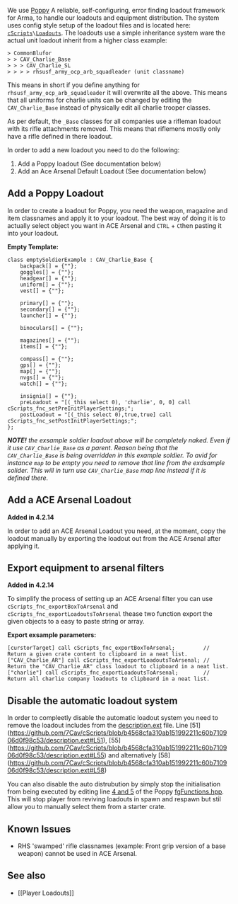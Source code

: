 We use [Poppy](https://github.com/BaerMitUmlaut/Poppy) A reliable, self-configuring, error finding loadout framework for Arma, to handle our loadouts and equipment distribution.
The system uses config style setup of the loadout files and is located here: [`cScripts`](https://github.com/7Cav/cScripts/tree/master/cScripts)`\`[`Loadouts`](https://github.com/7Cav/cScripts/tree/master/cScripts/Loadouts).
The loadouts use a simple inheritance system ware the actual unit loadout inherit from a higher class example:

```
> CommonBlufor
> > CAV_Charlie_Base
> > > CAV_Charlie_SL
> > > > rhsusf_army_ocp_arb_squadleader (unit classname)
```

This means in short if you define anything for `rhsusf_army_ocp_arb_squadleader` it will overwrite all the above. This means that all uniforms for charlie units can be changed by editing the `CAV_Charlie_Base` instead of physically edit all charlie trooper classes.

As per default, the `_Base` classes for all companies use a rifleman loadout with its rifle attachments removed. This means that riflemens mostly only have a rifle defined in there loadout.

In order to add a new loadout you need to do the following:
1. Add a Poppy loadout (See documentation below) 
1. Add an Ace Arsenal Default Loadout (See documentation below)

## Add a Poppy Loadout
In order to create a loadout for Poppy, you need the weapon, magazine and item classnames and apply it to your loadout. The best way of doing it is to actually select object you want in ACE Arsenal and `CTRL` + `C`then pasting it into your loadout.

**Empty Template:**
```
class emptySoldierExample : CAV_Charlie_Base {
    backpack[] = {""};
    goggles[] = {""};
    headgear[] = {""};
    uniform[] = {""};
    vest[] = {""};

    primary[] = {""};
    secondary[] = {""};
    launcher[] = {""};

    binoculars[] = {""};

    magazines[] = {""};
    items[] = {""};

    compass[] = {""};
    gps[] = {""};
    map[] = {""};
    nvgs[] = {""};
    watch[] = {""};

    insignia[] = {""};
    preLoadout = "[(_this select 0), 'charlie', 0, 0] call cScripts_fnc_setPreInitPlayerSettings;";
    postLoadout = "[(_this select 0),true,true] call cScripts_fnc_setPostInitPlayerSettings;";
};
```
_**NOTE!** the exsample soldier loadout above will be completely naked. Even if it use `CAV_Charlie_Base` as a parent. Reason being that the `CAV_Charlie_Base` is being overridden in this example soldier. To avid for instance `map` to be empty you need to remove that line from the exdsample solider. This will in turn use `CAV_Charlie_Base` map line instead if it is defined there._

## Add a ACE Arsenal Loadout
**Added in 4.2.14**

In order to add an ACE Arsenal Loadout you need, at the moment, copy the loadout manually by exporting the loadout out from the ACE Arsenal after applying it. 

## Export equipment to arsenal filters
**Added in 4.2.14**

To simplify the process of setting up an ACE Arsenal filter you can use `cScripts_fnc_exportBoxToArsenal` and `cScripts_fnc_exportLoadoutsToArsenal` thease two function export the given objects to a easy to paste string or array.

**Export exsample parameters:**
```
[curstorTarget] call cScripts_fnc_exportBoxToArsenal;         // Return a given crate content to clipboard in a neat list.
["CAV_Charlie_AR"] call cScripts_fnc_exportLoadoutsToArsenal; // Return the "CAV_Charlie_AR" class loadout to clipboard in a neat list.
["charlie"] call cScripts_fnc_exportLoadoutsToArsenal;        // Return all charlie company loadouts to clipboard in a neat list.
```

## Disable the automatic loadout system
In order to compleetly disable the automatic loadout system you need to remove the loadout includes from the [description.ext](https://github.com/7Cav/cScripts/blob/master/description.ext) file. Line [51] (https://github.com/7Cav/cScripts/blob/b4568cfa310ab151992211c60b710906d0f98c53/description.ext#L51), [55] (https://github.com/7Cav/cScripts/blob/b4568cfa310ab151992211c60b710906d0f98c53/description.ext#L55) and alternatively [58] (https://github.com/7Cav/cScripts/blob/b4568cfa310ab151992211c60b710906d0f98c53/description.ext#L58)

You can also disable the auto distrubution by simply stop the initialisation from being executed by editing line [4 and 5](https://github.com/7Cav/cScripts/blob/master/cScripts/Loadouts/script/CfgFunctions.hpp#L4-L5) of the Poppy [fgFunctions.hpp](https://github.com/7Cav/cScripts/blob/master/cScripts/Loadouts/script/CfgFunctions.hpp). This will stop player from reviving loadouts in spawn and respawn but stil allow you to manually select them from a starter crate.

## Known Issues 
* RHS 'swamped' rifle classnames (example: Front grip version of a base weapon) cannot be used in ACE Arsenal.

## See also
* [[Player Loadouts]]